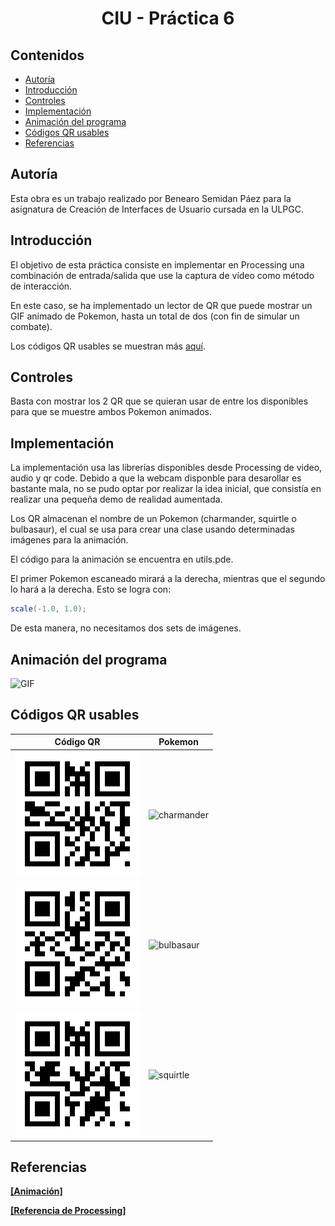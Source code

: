 # <center>CIU - Práctica 6</center>

## Contenidos

* [Autoría](#autoría)
* [Introducción](#introducción)
* [Controles](#controles)
* [Implementación](#implementación)
* [Animación del programa](#animación-del-programa)
* [Códigos QR usables](#códigos-qr-usables)
* [Referencias](#referencias)

## Autoría

Esta obra es un trabajo realizado por Benearo Semidan Páez para la asignatura de Creación de Interfaces de Usuario cursada en la ULPGC.

## Introducción

El objetivo de esta práctica consiste en implementar en Processing una combinación de entrada/salida que use la captura de vídeo como método de interacción.

En este caso, se ha implementado un lector de QR que puede mostrar un GIF animado de Pokemon, hasta un total de dos (con fin de simular un combate).

Los códigos QR usables se muestran más [aquí](#códigos-qr-usables).

## Controles

Basta con mostrar los 2 QR que se quieran usar de entre los disponibles para que se muestre ambos Pokemon animados.

## Implementación

La implementación usa las librerías disponibles desde Processing de video, audio y qr code. Debido a que la webcam disponble para desarollar es bastante mala, no se pudo optar por realizar la idea inicial, que consistía en realizar una pequeña demo de realidad aumentada.

Los QR almacenan el nombre de un Pokemon (charmander, squirtle o bulbasaur), el cual se usa para crear una clase usando determinadas imágenes para la animación.

El código para la animación se encuentra en utils.pde.

El primer Pokemon escaneado mirará a la derecha, mientras que el segundo lo hará a la derecha. Esto se logra con:

```java
scale(-1.0, 1.0);
```
De esta manera, no necesitamos dos sets de imágenes.

## Animación del programa

![GIF](assets/animation.gif)

## Códigos QR usables

| Código QR | Pokemon |
| -- | -- |
| ![charmander](assets/cqr.png) | ![charmander](https://assets.pokemon.com/assets/cms2/img/pokedex/full/004.png) |
| ![bulbasaur](assets/bqr.png) | ![bulbasaur](https://assets.pokemon.com/assets/cms2/img/pokedex/full/001.png) |
| ![squirtle](assets/sqr.png) | ![squirtle](https://vignette.wikia.nocookie.net/es.pokemon/images/e/e3/Squirtle.png/revision/latest?cb=20160309230820) |




## Referencias

<b>[[Animación]](https://processing.org/examples/animatedsprite.html)</b>

<b>[[Referencia de Processing]](https://processing.org/reference/)</b>
